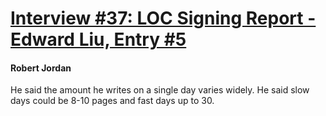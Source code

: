 # [Interview #37: LOC Signing Report - Edward Liu, Entry #5](https://www.theoryland.com/intvmain.php?i=37#5)

#### Robert Jordan

He said the amount he writes on a single day varies widely. He said slow days could be 8-10 pages and fast days up to 30.

